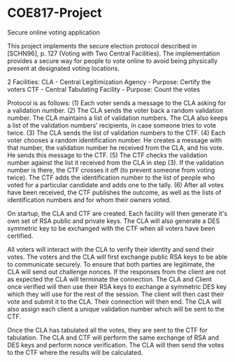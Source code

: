 # COE817-Project
Secure online voting application

This project implements the secure election protocol described in [SCHN96], p. 127 (Voting with Two Central Facilities). The implementation
provides a secure way for people to vote online to avoid being physically present at designated voting locations.

2 Facilities:
CLA - Central Legitimization Agency - Purpose: Certify the voters
CTF - Central Tabulating Facility - Purpose: Count the votes

Protocol is as follows:
(1) Each voter sends a message to the CLA asking for a validation
number.
(2) The CLA sends the voter back a random validation number. The
CLA maintains a list of validation numbers. The CLA also keeps a list
of the validation numbers’ recipients, in case someone tries to vote
twice.
(3) The CLA sends the list of validation numbers to the CTF.
(4) Each voter chooses a random identification number. He creates a
message with that number, the validation number he received from the
CLA, and his vote. He sends this message to the CTF.
(5) The CTF checks the validation number against the list it received
from the CLA in step (3). If the validation number is there, the CTF
crosses it off (to prevent someone from voting twice). The CTF adds the
identification number to the list of people who voted for a particular
candidate and adds one to the tally.
(6) After all votes have been received, the CTF publishes the outcome,
as well as the lists of identification numbers and for whom their owners
voted.

On startup, the CLA and CTF are created. Each facility will then generate it's own set of RSA public and private keys. The CLA will also
generate a DES symmetric key to be exchanged with the CTF when all voters have been certified.

All voters will interact with the CLA to verify their identity and send their votes. The voters and the CLA will first exchange public 
RSA keys to be able to communicate securely. To ensure that both parties are legitimate, the CLA will send out challenge nonces. If the
responses from the client are not as expected the CLA will terminate the connection. The CLA and Client once verified will then use
their RSA keys to exchange a symmetric DES key which they will use for the rest of the session. The client will then cast their vote and
submit it to the CLA. Their connection will then end. The CLA will also assign each client a unique validation number which will be sent
to the CTF.

Once the CLA has tabulated all the votes, they are sent to the CTF for tabulation. The CLA and CTF will perform the same exchange of 
RSA and DES keys and perform nonce verification. The CLA will then send the votes to the CTF where the results will be calculated.
